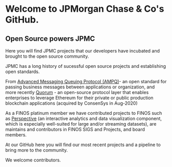 # Welcome to JPMorgan Chase & Co's GitHub.

## Open Source powers JPMC

Here you will find JPMC projects that our developers have incubated and brought to the open source community. 

JPMC has a long history of sucessful open source projects and establishing open standards. 

From [Advanced Messaging Queuing Protocol (AMPQ)](https://www.amqp.org/)- an open standard for passing business messages between applications or organization, and more recently [Quorum](https://consensys.net/quorum/products/) - an open-source protocol layer that enables enterprises to leverage Ethereum for their private or public production blockchain applications (acquired by ConsenSys in Aug-2020)

As a FINOS platinum member we have contributed projects to FINOS such as [Perspective](https://github.com/finos/perspective) (an interactive analytics and data visualization component, which is especially well-suited for large and/or streaming datasets), are maintains and contributors in FINOS SIGS and Projects, and board members.

At our GitHub here you will find our most recent projects and a pipeline to bring more to the community.

We welcome contributors.
